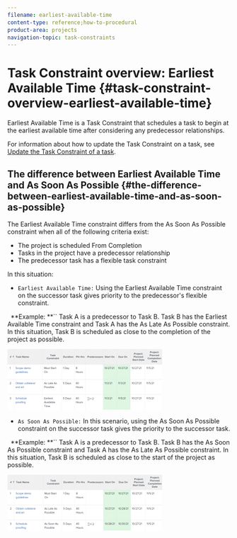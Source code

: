 ```yaml
---
filename: earliest-available-time
content-type: reference;how-to-procedural
product-area: projects
navigation-topic: task-constraints
---
```




# Task Constraint overview: Earliest Available Time {#task-constraint-overview-earliest-available-time}

Earliest Available Time is a Task Constraint that schedules a task to begin at the earliest available time after considering any predecessor relationships. 


For information about how to update the Task&nbsp;Constraint on a task, see [Update the Task Constraint of a task](update-task-constraint-of-task.md). 


## The difference between Earliest Available Time and As Soon As Possible {#the-difference-between-earliest-available-time-and-as-soon-as-possible}

The Earliest Available Time constraint differs from the As Soon As Possible constraint when all of the following criteria exist:



*  The project is scheduled From Completion 
*  Tasks in the project have a predecessor relationship 
*  The predecessor task has a flexible task constraint 


In this situation: 



*  `Earliest Available Time:` Using the Earliest Available Time constraint on the successor task gives priority to the predecessor's flexible constraint.

  ` `**Example: **`` Task A is a predecessor to Task B. Task B has the Earliest Available Time constraint and Task A has the As Late As Possible constraint. In this situation, Task B is scheduled as close to the completion of the project as possible.


  ![Earliest Available Time constraint when task has the dates close to the project's Completion Date](assets/earliest-available-constraint-dates-closer-to-project-completion-350x137.png)



*  `As Soon As Possible:` In this scenario, using the As Soon As Possible constraint on the successor task gives the priority to the successor task.

  ` `**Example: **``  Task A is a predecessor to Task B. Task B has the As Soon As Possible constraint and Task A has the As Late As Possible constraint. In this situation, Task B is scheduled as close to the start of the project as possible.


  ![As Soon As Possible constraint when task has the dates close to the project's Start Date](assets/as-soon-as-possible-dates-closer-to-project-start-350x126.png)





